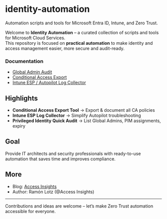 # identity-automation
Automation scripts and tools for Microsoft Entra ID, Intune, and Zero Trust.

Welcome to **Identity Automation** – a curated collection of scripts and tools for Microsoft Cloud Services.  
This repository is focused on **practical automation** to make identity and access management easier, more secure and audit-ready.  

### Documentation
- [Global Admin Audit](docs/GlobalAdmins.md)
- [Conditional Access Export](docs/ConditionalAccessExport.md)
- [Intune ESP / Autopilot Log Collector](docs/IntuneESPCollector.md)

## Highlights
- **Conditional Access Export Tool** → Export & document all CA policies  
- **Intune ESP Log Collector** → Simplify Autopilot troubleshooting  
- **Privileged Identity Quick Audit** → List Global Admins, PIM assignments, expiry  

## Goal
Provide IT architects and security professionals with ready-to-use automation that saves time and improves compliance.  

## More
- Blog: [Access Insights](https://access-insights.de)  
- Author: Ramón Lotz (@Access Insights)  

---

Contributions and ideas are welcome – let’s make Zero Trust automation accessible for everyone.
